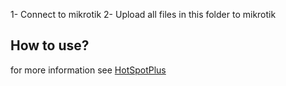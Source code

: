 
1- Connect to mikrotik
2- Upload all files in this folder to mikrotik

## How to use?
for more information see [HotSpotPlus](https://hotspotplus.ir/)